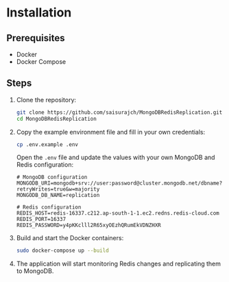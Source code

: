 # Installation

## Prerequisites

- Docker
- Docker Compose

## Steps

1. Clone the repository:
    ```bash
    git clone https://github.com/saisurajch/MongoDBRedisReplication.git
    cd MongoDBRedisReplication
    ```

2. Copy the example environment file and fill in your own credentials:
    ```bash
    cp .env.example .env
    ```

    Open the `.env` file and update the values with your own MongoDB and Redis configuration:
    ```env
    # MongoDB configuration
    MONGODB_URI=mongodb+srv://user:password@cluster.mongodb.net/dbname?retryWrites=true&w=majority
    MONGODB_DB_NAME=replication

    # Redis configuration
    REDIS_HOST=redis-16337.c212.ap-south-1-1.ec2.redns.redis-cloud.com
    REDIS_PORT=16337
    REDIS_PASSWORD=y4pKKclll2R65xyOEzhQRumEkVDNZHXR
    ```

3. Build and start the Docker containers:
    ```bash
    sudo docker-compose up --build
    ```

4. The application will start monitoring Redis changes and replicating them to MongoDB.
